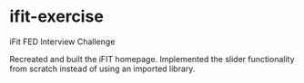 # ifit-exercise
iFit FED Interview Challenge

Recreated and built the iFIT homepage. Implemented the slider functionality from scratch instead of using an imported library.
